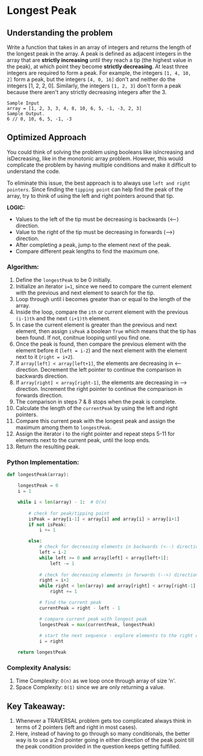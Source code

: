 # Longest Peak

## Understanding the problem
Write a function that takes in an array of integers and returns the length of the longest peak in the array. 
A peak is defined as adjacent integers in the array that are **strictly increasing** until they reach a tip (the highest value in the peak), at which point they become **strictly decreasing**. 
At least three integers are required to form a peak. For example, the integers ```[1, 4, 10, 2]``` form a peak, but the integers ```[4, 0, 16]``` don't and neither do the integers [1, 2, 2, 0]. 
Similarly, the integers ```[1, 2, 3]``` don't form a peak because there aren't any strictly decreasing integers after the 3.

```
Sample Input
array = [1, 2, 3, 3, 4, 8, 10, 6, 5, -1, -3, 2, 3]
Sample Output.
6 // 0, 10, 6, 5, -1, -3
```

## Optimized Approach
You could think of solving the problem using booleans like isIncreasing and isDecreasing, like in the monotonic array problem. However, this would complicate the
problem by having multiple conditions and make it difficult to understand the code.

To eliminate this issue, the best approach is to always use ```left and right pointers```. Since finding the ```tipping point``` can help find the peak of the array,
try to think of using the left and right pointers around that tip.

**LOGIC:**
* Values to the left of the tip must be decreasing is backwards (<--) direction.
* Value to the right of the tip must be decreasing in forwards (-->) direction.
* After completing a peak, jump to the element next of the peak.
* Compare different peak lengths to find the maximum one.

### Algorithm:
1. Define the ```longestPeak``` to be 0 initially.
2. Initialize an iterator ```i=1```, since we need to compare the current element with the previous and next element to search for the tip.
3. Loop through until i becomes greater than or equal to the length of the array.
4. Inside the loop, compare the ```ith``` or current element with the previous ```(i-1)th``` and the next ```(i+1)th``` element.
5. In case the current element is greater than the previous and next element, then assign ```isPeak``` a boolean ```True``` which means that the tip has been found. If not, conitnue looping until you find one.
6. Once the peak is found, then compare the previous element with the element before it (```left = i-2```) and the next element with the element next to it (```right = i+2```).
7. If ```array[left] < array[left+1]```, the elements are decreasing in <-- direction. Decrement the left pointer to continue the comparison in backwards direction.
8. If ```array[right] < array[right-1]```, the elements are decreasing in --> direction. Increment the right pointer to continue the comparison in forwards direction.
9. The comparison in steps 7 & 8 stops when the peak is complete.
10. Calculate the length of the ```currentPeak``` by using the left and right pointers.
11. Compare this current peak with the longest peak and assign the maximum among them to ```longestPeak```.
12. Assign the iterator i to the right pointer and repeat steps 5-11 for elements next to the current peak, until the loop ends.
13. Return the resulting peak.

### Python Implementation:
```python
def longestPeak(array):

    longestPeak = 0
    i = 1

    while i < len(array) - 1:  # O(n)
        
        # check for peak/tipping point
        isPeak = array[i-1] < array[i] and array[i] > array[i+1]
        if not isPeak:
            i += 1

        else:
            # check for decreasing elements in backwards (<--) direction
            left = i-2
            while left >= 0 and array[left] < array[left+1]:
                left -= 1
            
            # check for decreasing elements in forwards (-->) direction
            right = i+2
            while right < len(array) and array[right] < array[right-1]:
                right += 1

            # find the current peak
            currentPeak = right - left - 1

            # compare current peak with longest peak
            longestPeak = max(currentPeak, longestPeak)
                
            # start the next sequence - explore elements to the right of the peak
            i = right

    return longestPeak
```

### Complexity Analysis:
1. Time Complexity: ```O(n)``` as we loop once through array of size 'n'.
2. Space Complexity: ```O(1)``` since we are only returning a value.

## Key Takeaway:
1. Whenever a TRAVERSAL problem gets too complicated always think in terms of 2 pointers (left and right in most cases).
2. Here, instead of having to go through so many conditionals, the better way is to use a 2nd pointer going in either direction of the peak point till the peak condition provided in the question keeps getting fulfilled.
